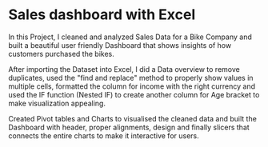 # Sales dashboard with Excel

In this Project, I cleaned and analyzed Sales Data for a Bike Company and built a beautiful user friendly Dashboard that shows insights of how customers purchased the bikes. 

After importing the Dataset into Excel, I did a Data overview to remove duplicates, used the "find and replace" method to properly show values in multiple cells, formatted the column for income with the right currency and used the IF function (Nested IF) to create another column for Age bracket to make visualization appealing. 

Created Pivot tables and Charts to visualised the cleaned data and built the Dashboard with header, proper alignments, design and finally slicers that connects the entire charts to make it interactive for users.
